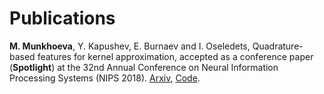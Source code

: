 # Publications
 
 **M. Munkhoeva**, Y. Kapushev, E. Burnaev and I. Oseledets,
 Quadrature-based features for kernel approximation, accepted as a conference
 paper (__Spotlight__) at the 32nd Annual Conference on Neural Information
 Processing Systems (NIPS 2018).
 [Arxiv](https://arxiv.org/abs/1802.03832), [Code](https://github.com/maremun/quffka).
